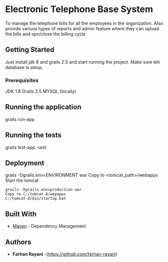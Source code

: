 # Electronic Telephone Base System

To manage the telephone bills for all the employees in the organization. Also provide variuos types of reports and admin feature where they can upload the bills and opn/close the billing cycle

## Getting Started

Just install jdk 8 and grails 2.5 and start running the project. Make sure teh database is setup.

### Prerequisites

JDK 1.8
Grails 2.5
MYSQL (locally)

## Running the application

grails run-app

## Running the tests

grails test-app -unit

## Deployment

grails -Dgrails.env=ENVIRONMENT war
Copy to <tomcat_path>/webapps
Start the tomcat

```
grails -Dgrails.env=production war
Copy to C:/tomcat-8/wepapps
C:/tomcat-8/bin/startup.bat
```


## Built With
* [Maven](https://maven.apache.org/) - Dependency Management

## Authors

* **Farhan Rayani**  -(https://github.com/farhan-rayani)

